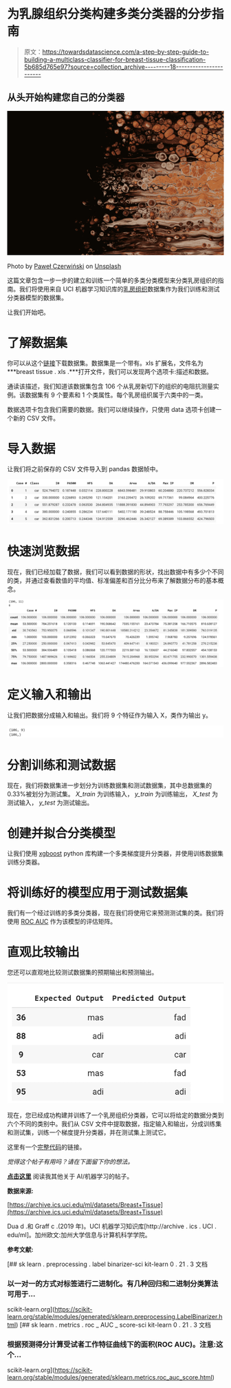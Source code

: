 # 为乳腺组织分类构建多类分类器的分步指南

> 原文：<https://towardsdatascience.com/a-step-by-step-guide-to-building-a-multiclass-classifier-for-breast-tissue-classification-5b685d765e97?source=collection_archive---------18----------------------->

## 从头开始构建您自己的分类器

![](img/721f06a22476594c5ae590c52975eb75.png)

Photo by [Paweł Czerwiński](https://unsplash.com/@pawel_czerwinski?utm_source=unsplash&utm_medium=referral&utm_content=creditCopyText) on [Unsplash](https://unsplash.com/?utm_source=unsplash&utm_medium=referral&utm_content=creditCopyText)

这篇文章包含一步一步的建立和训练一个简单的多类分类模型来分类乳房组织的指南。我们将使用来自 UCI 机器学习知识库的[乳房组织](https://archive.ics.uci.edu/ml/datasets/Breast+Tissue)数据集作为我们训练和测试分类器模型的数据集。

让我们开始吧。

# 了解数据集

你可以从这个[链接](https://archive.ics.uci.edu/ml/machine-learning-databases/00192/BreastTissue.xls)下载数据集。数据集是一个带有。xls 扩展名，文件名为***breast tissue . xls .***打开文件，我们可以发现两个选项卡:描述和数据。

通读该描述，我们知道该数据集包含 106 个从乳房新切下的组织的电阻抗测量实例。该数据集有 9 个要素和 1 个类属性。每个乳房组织属于六类中的一类。

数据选项卡包含我们需要的数据。我们可以继续操作，只使用 data 选项卡创建一个新的 CSV 文件。

# 导入数据

让我们将之前保存的 CSV 文件导入到 pandas 数据帧中。

![](img/842817f03b0762d77570a9cad5676ebb.png)

# 快速浏览数据

现在，我们已经加载了数据，我们可以看到数据的形状，找出数据中有多少个不同的类，并通过查看数值的平均值、标准偏差和百分比分布来了解数据分布的基本概念。

![](img/a27d0d144ddea1238ba864cf9ad60fd6.png)

# 定义输入和输出

让我们把数据分成输入和输出。我们将 9 个特征作为输入 X，类作为输出 y。

![](img/6207f133ce03ea10fe6202c706ac66cf.png)

# 分割训练和测试数据

现在，我们将数据集进一步划分为训练数据集和测试数据集，其中总数据集的 0.33%被划分为测试集。 *X_train* 为训练输入， *y_train* 为训练输出， *X_test* 为测试输入， *y_test* 为测试输出。

# **创建并拟合分类模型**

让我们使用 [xgboost](https://xgboost.readthedocs.io/en/latest/) python 库构建一个多类梯度提升分类器，并使用训练数据集训练分类器。

# 将训练好的模型应用于测试数据集

我们有一个经过训练的多类分类器，现在我们将使用它来预测测试集的类。我们将使用 [ROC AUC](https://scikit-learn.org/stable/modules/generated/sklearn.metrics.roc_auc_score.html) 作为该模型的评估矩阵。

# 直观比较输出

您还可以直观地比较测试数据集的预期输出和预测输出。

![](img/1060d102b6c5a519a0bf95be917962ee.png)

现在，您已经成功构建并训练了一个乳房组织分类器，它可以将给定的数据分类到六个不同的类别中。我们从 CSV 文件中提取数据，指定输入和输出，分成训练集和测试集，训练一个梯度提升分类器，并在测试集上测试它。

这里有一个[完整代码](https://github.com/sabiipoks/blog-posts/blob/master/BreastTissue_Multiclass_Classification.ipynb)的链接。

*觉得这个帖子有用吗？请在下面留下你的想法。*

[**点击这里**](https://medium.com/@sabinaa.pokhrel) 阅读我其他关于 AI/机器学习的帖子。

**数据来源:**

[https://archive.ics.uci.edu/ml/datasets/Breast+Tissue](https://archive.ics.uci.edu/ml/datasets/Breast+Tissue)

Dua d .和 Graff c .(2019 年)。UCI 机器学习知识库[http://archive . ics . UCI . edu/ml]。加州欧文:加州大学信息与计算机科学学院。

**参考文献:**

[](https://scikit-learn.org/stable/modules/generated/sklearn.preprocessing.LabelBinarizer.html) [## sk learn . preprocessing . label binarizer-sci kit-learn 0 . 21 . 3 文档

### 以一对一的方式对标签进行二进制化。有几种回归和二进制分类算法可用于…

scikit-learn.org](https://scikit-learn.org/stable/modules/generated/sklearn.preprocessing.LabelBinarizer.html) [](https://scikit-learn.org/stable/modules/generated/sklearn.metrics.roc_auc_score.html) [## sk learn . metrics . roc _ AUC _ score-sci kit-learn 0 . 21 . 3 文档

### 根据预测得分计算受试者工作特征曲线下的面积(ROC AUC)。注意:这个…

scikit-learn.org](https://scikit-learn.org/stable/modules/generated/sklearn.metrics.roc_auc_score.html)